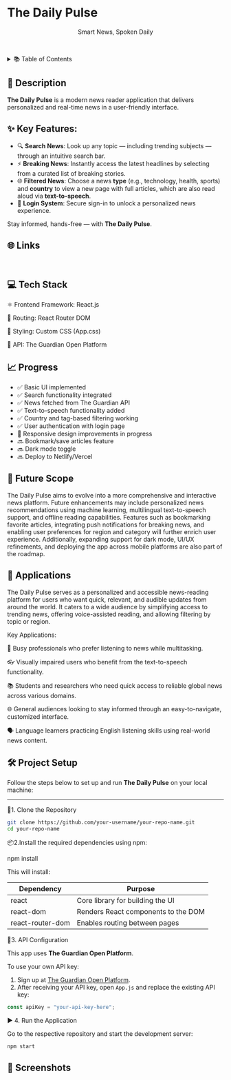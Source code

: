 # The Daily Pulse
<p align="center">
  Smart News, Spoken Daily
</p>

&nbsp; <!-- This creates a white (blank) line -->
<details>
  <summary>📚 Table of Contents</summary>

  - [Description](#-description)
  - [Links](#-links)
  - [Tech Stack](#-tech-stack)
  - [Progress](#-progress)
  - [Future Scope](#-future-scope)
  - [Applications](#-applications)
  - [Project Setup](#-project-setup)
  - [Screenshots](#-screenshots)

</details>

## 📌 Description

**The Daily Pulse** is a modern news reader application that delivers personalized and real-time news in a user-friendly interface.

## ✨ Key Features:
- 🔍 **Search News**: Look up any topic — including trending subjects — through an intuitive search bar.
- ⚡ **Breaking News**: Instantly access the latest headlines by selecting from a curated list of breaking stories.
- 🌐 **Filtered News**: Choose a news **type** (e.g., technology, health, sports) and **country** to view a new page with full articles, which are also read aloud via **text-to-speech**.
- 🔐 **Login System**: Secure sign-in to unlock a personalized news experience.

Stay informed, hands-free — with **The Daily Pulse**.
&nbsp; 
## 🌐 Links
&nbsp;
## 💻 Tech Stack
⚛️ Frontend Framework: React.js

🔀 Routing: React Router DOM

🎨 Styling: Custom CSS (App.css)

📰 API: The Guardian Open Platform
## 📈 Progress

- ✅ Basic UI implemented
- ✅ Search functionality integrated
- ✅ News fetched from The Guardian API
- ✅ Text-to-speech functionality added
- ✅ Country and tag-based filtering working
- ✅ User authentication with login page 
- 🚧 Responsive design improvements in progress
- 🔜 Bookmark/save articles feature
- 🔜 Dark mode toggle
- 🔜 Deploy to Netlify/Vercel


## 🔮 Future Scope
The Daily Pulse aims to evolve into a more comprehensive and interactive news platform. Future enhancements may include personalized news recommendations using machine learning, multilingual text-to-speech support, and offline reading capabilities. Features such as bookmarking favorite articles, integrating push notifications for breaking news, and enabling user preferences for region and category will further enrich user experience. Additionally, expanding support for dark mode, UI/UX refinements, and deploying the app across mobile platforms are also part of the roadmap.

## 🧩 Applications
The Daily Pulse serves as a personalized and accessible news-reading platform for users who want quick, relevant, and audible updates from around the world. It caters to a wide audience by simplifying access to trending news, offering voice-assisted reading, and allowing filtering by topic or region.

Key Applications:

📰 Busy professionals who prefer listening to news while multitasking.

👓 Visually impaired users who benefit from the text-to-speech functionality.

📚 Students and researchers who need quick access to reliable global news across various domains.

🌐 General audiences looking to stay informed through an easy-to-navigate, customized interface.

🗣️ Language learners practicing English listening skills using real-world news content.

## 🛠️ Project Setup

Follow the steps below to set up and run **The Daily Pulse** on your local machine:

---

 📁1. Clone the Repository

```bash
git clone https://github.com/your-username/your-repo-name.git
cd your-repo-name
```
📦2.Install the required dependencies using npm:

npm install

This will install:

| Dependency        | Purpose                               |
|-------------------|---------------------------------------|
| react             | Core library for building the UI      |
| react-dom         | Renders React components to the DOM   |
| react-router-dom  | Enables routing between pages         |

🔑3. API Configuration

This app uses **The Guardian Open Platform**.

To use your own API key:

1. Sign up at [The Guardian Open Platform](https://open-platform.theguardian.com/).
2. After receiving your API key, open `App.js` and replace the existing API key:

```js
const apiKey = "your-api-key-here";
```
▶️ 4. Run the Application

Go to the respective repository and start the development server:

```bash
npm start
```
## 📱 Screenshots

